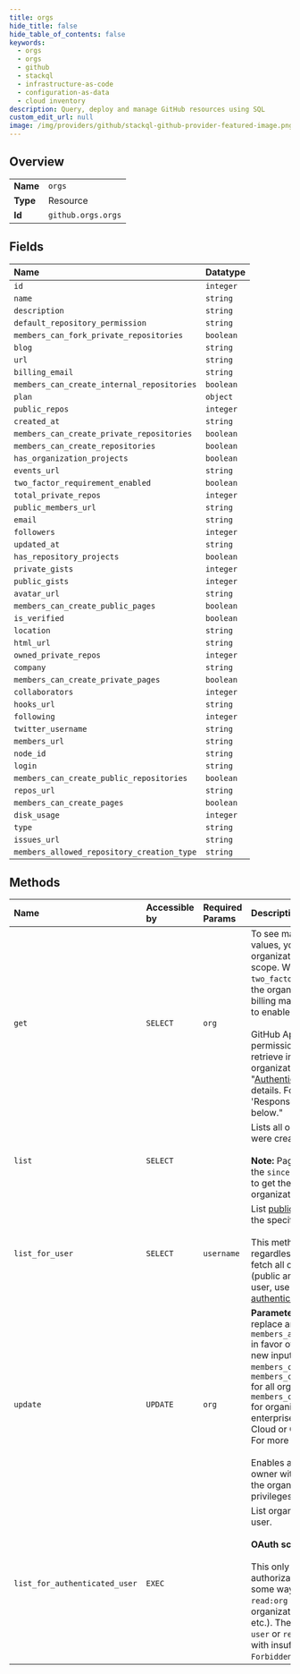 ```yaml
---
title: orgs
hide_title: false
hide_table_of_contents: false
keywords:
  - orgs
  - orgs
  - github    
  - stackql
  - infrastructure-as-code
  - configuration-as-data
  - cloud inventory
description: Query, deploy and manage GitHub resources using SQL
custom_edit_url: null
image: /img/providers/github/stackql-github-provider-featured-image.png
---
```

  
    

## Overview
<table><tbody>
<tr><td><b>Name</b></td><td><code>orgs</code></td></tr>
<tr><td><b>Type</b></td><td>Resource</td></tr>
<tr><td><b>Id</b></td><td><code>github.orgs.orgs</code></td></tr>
</tbody></table>

## Fields
| Name | Datatype |
|:-----|:---------|
| `id` | `integer` |
| `name` | `string` |
| `description` | `string` |
| `default_repository_permission` | `string` |
| `members_can_fork_private_repositories` | `boolean` |
| `blog` | `string` |
| `url` | `string` |
| `billing_email` | `string` |
| `members_can_create_internal_repositories` | `boolean` |
| `plan` | `object` |
| `public_repos` | `integer` |
| `created_at` | `string` |
| `members_can_create_private_repositories` | `boolean` |
| `members_can_create_repositories` | `boolean` |
| `has_organization_projects` | `boolean` |
| `events_url` | `string` |
| `two_factor_requirement_enabled` | `boolean` |
| `total_private_repos` | `integer` |
| `public_members_url` | `string` |
| `email` | `string` |
| `followers` | `integer` |
| `updated_at` | `string` |
| `has_repository_projects` | `boolean` |
| `private_gists` | `integer` |
| `public_gists` | `integer` |
| `avatar_url` | `string` |
| `members_can_create_public_pages` | `boolean` |
| `is_verified` | `boolean` |
| `location` | `string` |
| `html_url` | `string` |
| `owned_private_repos` | `integer` |
| `company` | `string` |
| `members_can_create_private_pages` | `boolean` |
| `collaborators` | `integer` |
| `hooks_url` | `string` |
| `following` | `integer` |
| `twitter_username` | `string` |
| `members_url` | `string` |
| `node_id` | `string` |
| `login` | `string` |
| `members_can_create_public_repositories` | `boolean` |
| `repos_url` | `string` |
| `members_can_create_pages` | `boolean` |
| `disk_usage` | `integer` |
| `type` | `string` |
| `issues_url` | `string` |
| `members_allowed_repository_creation_type` | `string` |
## Methods
| Name | Accessible by | Required Params | Description |
|:-----|:--------------|:----------------|:------------|
| `get` | `SELECT` | `org` | To see many of the organization response values, you need to be an authenticated organization owner with the `admin:org` scope. When the value of `two_factor_requirement_enabled` is `true`, the organization requires all members, billing managers, and outside collaborators to enable [two-factor authentication](https://docs.github.com/articles/securing-your-account-with-two-factor-authentication-2fa/).<br /><br />GitHub Apps with the `Organization plan` permission can use this endpoint to retrieve information about an organization's GitHub plan. See "[Authenticating with GitHub Apps](https://docs.github.com/apps/building-github-apps/authenticating-with-github-apps/)" for details. For an example response, see 'Response with GitHub plan information' below." |
| `list` | `SELECT` |  | Lists all organizations, in the order that they were created on GitHub.<br /><br />**Note:** Pagination is powered exclusively by the `since` parameter. Use the [Link header](https://docs.github.com/rest/overview/resources-in-the-rest-api#link-header) to get the URL for the next page of organizations. |
| `list_for_user` | `SELECT` | `username` | List [public organization memberships](https://docs.github.com/articles/publicizing-or-concealing-organization-membership) for the specified user.<br /><br />This method only lists _public_ memberships, regardless of authentication. If you need to fetch all of the organization memberships (public and private) for the authenticated user, use the [List organizations for the authenticated user](https://docs.github.com/rest/reference/orgs#list-organizations-for-the-authenticated-user) API instead. |
| `update` | `UPDATE` | `org` | **Parameter Deprecation Notice:** GitHub will replace and discontinue `members_allowed_repository_creation_type` in favor of more granular permissions. The new input parameters are `members_can_create_public_repositories`, `members_can_create_private_repositories` for all organizations and `members_can_create_internal_repositories` for organizations associated with an enterprise account using GitHub Enterprise Cloud or GitHub Enterprise Server 2.20+. For more information, see the [blog post](https://developer.github.com/changes/2019-12-03-internal-visibility-changes).<br /><br />Enables an authenticated organization owner with the `admin:org` scope to update the organization's profile and member privileges. |
| `list_for_authenticated_user` | `EXEC` |  | List organizations for the authenticated user.<br /><br />**OAuth scope requirements**<br /><br />This only lists organizations that your authorization allows you to operate on in some way (e.g., you can list teams with `read:org` scope, you can publicize your organization membership with `user` scope, etc.). Therefore, this API requires at least `user` or `read:org` scope. OAuth requests with insufficient scope receive a `403 Forbidden` response. |
